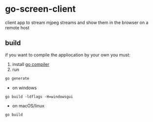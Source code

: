 # go-screen-client
client app to stream mjpeg streams and show them in the browser on a remote host

## build
if you want to compile the appliocation by your own you must:
1. install [go compiler](https://golang.org/)
2. run
```bash
go generate
```
  - on windows
```
go build -ldflags -H=windowsgui
```
  - on macOS/linux
```
go build 
```